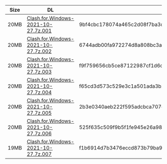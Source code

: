 |    Size   |     DL  | sha512sum |
|  ---  |  ---  |  ---  |
| 20MB | [Clash.for.Windows-2021-10-27.7z.001](https://cdn.jsdelivr.net/gh/appleians/cfw_intel@main/Clash.for.Windows-2021-10-27.7z.001) | 9bf4cbc178074a465c2d08f7ba3ddeed5d309217a81e74efcc01933a9d76b00ae441069db728a9088960ce60a03d0ff8379b572f8de745452bb447fa5f4f663d |
| 20MB | [Clash.for.Windows-2021-10-27.7z.002](https://cdn.jsdelivr.net/gh/appleians/cfw_intel@main/Clash.for.Windows-2021-10-27.7z.002) | 6744adb00fa972274d8a808bc3aee0540ef1fd45fb6944e16898f1f4d60c7449677cf2f2b3387c8bd1d760c0179ed92c35996d0d2360f718e87e34ea809c0ab9 |
| 20MB | [Clash.for.Windows-2021-10-27.7z.003](https://cdn.jsdelivr.net/gh/appleians/cfw_intel@main/Clash.for.Windows-2021-10-27.7z.003) | f9f759656cb5ce87122987cf1d6c0432a379e81ebfb74a25c10d3289493ef7499b95aeeace80426f81fe174ff01c23a34fbc066254c6ea7bee7e80f2b8e60a5c |
| 20MB | [Clash.for.Windows-2021-10-27.7z.004](https://cdn.jsdelivr.net/gh/appleians/cfw_intel@main/Clash.for.Windows-2021-10-27.7z.004) | f65cd3d573c529e3c1a501ada3b2f335cc7fa51a3d56617a41b749418c83adc83f7d84054b773d9e915f4eafc8a43d0e32dcc4d91511a187efa6476247b5690b |
| 20MB | [Clash.for.Windows-2021-10-27.7z.005](https://cdn.jsdelivr.net/gh/appleians/cfw_intel@main/Clash.for.Windows-2021-10-27.7z.005) | 2b3e0340aeb222f595adcbca707c03db3167111f0b303464555e507a6193c58ed1b32d115264b32972b61bad5eddd98951ccd28f97ba5ab43a455365235fd540 |
| 20MB | [Clash.for.Windows-2021-10-27.7z.006](https://cdn.jsdelivr.net/gh/appleians/cfw_intel@main/Clash.for.Windows-2021-10-27.7z.006) | 525f635c509f9b5f1fe945e26a9849d0edaffdb6d9b6041ed04fc2b4362fdf546d323102194f61028011ad5791e5f4c3cbfceea5bf7df909b5701c13e840229e |
| 19MB | [Clash.for.Windows-2021-10-27.7z.007](https://cdn.jsdelivr.net/gh/appleians/cfw_intel@main/Clash.for.Windows-2021-10-27.7z.007) | f1b6914d7b3476eccd873b79ba930e4722073f75445deaabbe0da0cfa01309c6a793f4267907fe85e71d75fe116095989c6b6d9a4eaa09f22f0a0628eec0ebdf |
